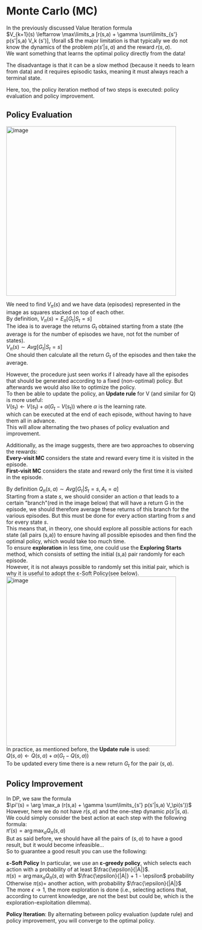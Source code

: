 # Monte Carlo (MC)
In the previously discussed Value Iteration formula  
$V_{k+1}(s) \leftarrow \max\limits_a [r(s,a) + \gamma \sum\limits_{s'} p(s'|s,a) V_k (s')], \forall s$
the major limitation is that typically we do not know the dynamics of the problem $p(s'|s,a)$ and the reward $r(s,a)$.  
We want something that learns the optimal policy directly from the data!

The disadvantage is that it can be a slow method (because it needs to learn from data) and it requires episodic tasks, meaning it must always reach a terminal state.  

Here, too, the policy iteration method of two steps is executed: policy evaluation and policy improvement.

## Policy Evaluation
<img src="https://github.com/LegionAtol/Diary-GSoC-2024/assets/118752873/5958e17e-c552-467b-8599-db5691339506" alt="image" width="450"/>  

We need to find $V_\pi(s)$ and we have data (episodes) represented in the image as squares stacked on top of each other.  
By definition, $V_\pi(s) = E_\pi[G_t|S_t=s]$  
The idea is to average the returns $G_t$ obtained starting from a state (the average is for the number of episodes we have, not fot the number of states).  
$V_\pi(s) \sim Avg[G_t|S_t=s]$  
One should then calculate all the return $G_t$ of the episodes and then take the average.  

However, the procedure just seen works if I already have all the episodes that should be generated according to a fixed (non-optimal) policy. But afterwards we would also like to optimize the policy.  
To then be able to update the policy, an **Update rule** for V (and similar for Q) is more useful:  
$V(s_t) \leftarrow V(s_t) + \alpha(G_t - V(s_t))$ where $\alpha$ is the learning rate.  
which can be executed at the end of each episode, without having to have them all in advance.  
This will allow alternating the two phases of policy evaluation and improvement.  

Additionally, as the image suggests, there are two approaches to observing the rewards:  
**Every-visit MC** considers the state and reward every time it is visited in the episode.  
**First-visit MC** considers the state and reward only the first time it is visited in the episode.  

By definition $Q_\pi(s,a) \sim Avg[G_t|S_t=s,A_t=a]$  
Starting from a state $s$, we should consider an action $a$ that leads to a certain "branch"(red in the image below) that will have a return G in the episode, we should therefore average these returns of this branch for the various episodes. But this must be done for every action starting from $s$ and for every state $s$.  
This means that, in theory, one should explore all possible actions for each state (all pairs (s,a)) to ensure having all possible episodes and then find the optimal policy, which would take too much time.  
To ensure **exploration** in less time, one could use the **Exploring Starts** method, which consists of setting the initial (s,a) pair randomly for each episode.  
However, it is not always possible to randomly set this initial pair, which is why it is useful to adopt the ε-Soft Policy(see below).  
<img src="https://github.com/LegionAtol/Diary-GSoC-2024/assets/118752873/2db56d59-672f-4d31-9ac2-254ec75145ba" alt="image" width="450"/>  
In practice, as mentioned before, the **Update rule** is used:  
$Q(s,a) \leftarrow Q(s,a) + \alpha(G_t - Q(s,a))$  
To be updated every time there is a new return $G_t$ for the pair $(s,a)$.  

## Policy Improvement
In DP, we saw the formula  
$\pi'(s) = \arg \max_a (r(s,a) + \gamma \sum\limits_{s'} p(s'|s,a) V_\pi(s'))$  
However, here we do not have $r(s,a)$ and the one-step dynamic $p(s'|s,a)$.  
We could simply consider the best action at each step with the following formula:  
$\pi'(s) = \arg \max_a Q_\pi(s,a)$  
But as said before, we should have all the pairs of $(s,a)$ to have a good result, but it would become infeasible...  
So to guarantee a good result you can use the following: 

**ε-Soft Policy**
In particular, we use an **ε-greedy policy**, which selects each action with a probability of at least $\frac{\epsilon}{|A|}$.  
$\pi(s) = \arg \max_a Q_\pi(s,a)$ with $\frac{\epsilon}{|A|} + 1 - \epsilon$ probability  
Otherwise $\pi(s) =$ another action, with probability $\frac{\epsilon}{|A|}$  
The more $\epsilon \to 1$, the more exploration is done (i.e., selecting actions that, according to current knowledge, are not the best but could be, which is the exploration-exploitation dilemma).

**Policy Iteration**: 
By alternating between policy evaluation (update rule) and policy improvement, you will converge to the optimal policy.  
